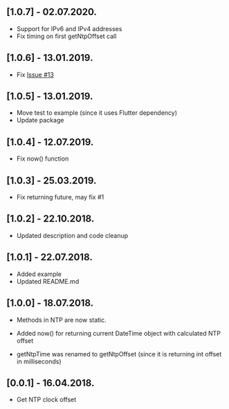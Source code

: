 ## [1.0.7] - 02.07.2020.

- Support for IPv6 and IPv4 addresses
- Fix timing on first getNtpOffset call

## [1.0.6] - 13.01.2019.

- Fix [Issue #13](https://github.com/knezzz/ntp/issues/13)

## [1.0.5] - 13.01.2019.

- Move test to example (since it uses Flutter dependency)
- Update package

## [1.0.4] - 12.07.2019.

- Fix now() function

## [1.0.3] - 25.03.2019.

- Fix returning future, may fix #1

## [1.0.2] - 22.10.2018.

- Updated description and code cleanup

## [1.0.1] - 22.07.2018.

- Added example
- Updated README.md

## [1.0.0] - 18.07.2018.

- Methods in NTP are now static.
- Added now() for returning current DateTime object with calculated NTP offset

- getNtpTime was renamed to getNtpOffset (since it is returning int offset in milliseconds)

## [0.0.1] - 16.04.2018.

- Get NTP clock offset
